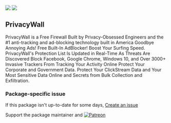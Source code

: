 [![](https://img.shields.io/chocolatey/v/privacywall?color=green&label=privacywall)](https://chocolatey.org/packages/privacywall) [![](https://img.shields.io/chocolatey/dt/privacywall)](https://chocolatey.org/packages/privacywall)

## PrivacyWall
PrivacyWall is a Free Firewall Built by Privacy-Obsessed Engineers and the #1 anti-tracking and
ad-blocking technology built in America
Goodbye Annoying Ads! Free Built-In AdBlocker! Boost Your Surfing Speed. PrivacyWall's Protection List
Is Updated in Real-Time As Threats Are Discovered
Block Facebook, Google Chrome, Windows 10, and Over 3000+ Invasive Trackers From Tracking Your Activity
Online
Protect Your Corporate and Government Data. Protect Your ClickStream Data and Your Most Sensitive Data
Online and Secrets from Bulk Collection and Exfiltration.

### Package-specific issue
If this package isn't up-to-date for some days, [Create an issue](https://github.com/tunisiano187/Chocolatey-packages/issues/new/choose)

Support the package maintainer and [![Patreon](https://cdn.jsdelivr.net/gh/tunisiano187/Chocolatey-packages@d15c4e19c709e7148588d4523ffc6dd3cd3c7e5e/icons/patreon.png)](https://www.patreon.com/tunisiano)

